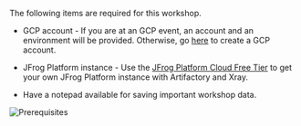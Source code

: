 The following items are required for this workshop.

- GCP account - If you are at an GCP event, an account and an environment will be provided. Otherwise, go [here](https://console.cloud.google.com/freetrial) to create a GCP account.

- JFrog Platform instance - Use the [JFrog Platform Cloud Free Tier](https://jfrog.com/artifactory/start-free/) to get your own JFrog Platform instance with Artifactory and Xray.

- Have a notepad available for saving important workshop data.

![Prerequisites](https://raw.githubusercontent.com/jfrogtraining/gcp-gke-workshop/master/docs/images/Prerequisites.png)
